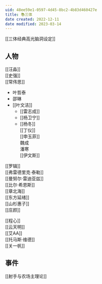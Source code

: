 ```yaml
---
uid: 48ee59e1-0597-4d45-8bc2-4b83d460427e
title: 📚三体
date created: 2022-12-11
date modified: 2023-03-14
---
```


[[三体经典高光脑洞设定]]

## 人物

[[汪淼]]  
[[史强]]  
[[常伟思]]

- 叶哲泰
- 邵琳
- [[叶文洁]]
	- [[雷志成]]
	- [[杨卫宁]]
	- [[杨冬]]  
[[丁仪]]  
[[申玉菲]]  
魏成  
潘寒  
[[伊文斯]]

[[罗辑]]  
[[弗雷德里克·泰勒]]  
[[曼努尔·雷迪亚兹]]  
[[比尔·希恩斯]]  
[[章北海]]  
[[东方延绪]]  
[[山杉惠子]]  
[[庄颜]]

[[程心]]  
[[云天明]]  
[[艾AA]]  
[[托马斯·维德]]  
[[关一帆]]

## 事件

[[射手与农场主理论]]

